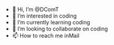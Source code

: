 - 👋 Hi, I’m @DComT
- 👀 I’m interested in coding
- 🌱 I’m currently learning coding
- 💞️ I’m looking to collaborate on coding
- 📫 How to reach me inMail

<!---
DComT/DComT is a ✨ special ✨ repository because its `README.md` (this file) appears on your GitHub profile.
You can click the Preview link to take a look at your changes.
--->
